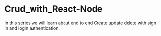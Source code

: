 # Crud_with_React-Node
In this series we will learn about end to end Create update delete with sign in and login authentication.
